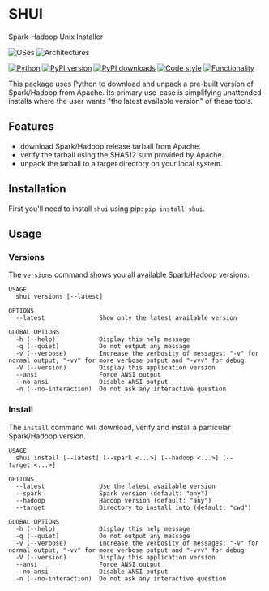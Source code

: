 # SHUI
Spark-Hadoop Unix Installer

![OSes](https://img.shields.io/badge/system-macOS%7CLinux%7CFreeBSD-green)
![Architectures](https://img.shields.io/badge/arch-i686%7Cx86__64-yellowgreen)

[![Python](https://img.shields.io/pypi/pyversions/shui.svg?logo=python&logoColor=white)](https://pypi.org/project/shui)
[![PyPI version](https://badge.fury.io/py/shui.svg)](https://badge.fury.io/py/shui)
[![PyPI downloads](https://img.shields.io/pypi/dm/shui)](https://img.shields.io/pypi/dm/shui)
[![Code style](https://github.com/jemrobinson/shui/actions/workflows/check-code-formatting.yaml/badge.svg)](https://github.com/jemrobinson/shui/actions/workflows/check-code-formatting.yaml)
[![Functionality](https://github.com/jemrobinson/shui/actions/workflows/test-functionality.yaml/badge.svg)](https://github.com/jemrobinson/shui/actions/workflows/test-functionality.yaml)

This package uses Python to download and unpack a pre-built version of Spark/Hadoop from Apache.
Its primary use-case is simplifying unattended installs where the user wants "the latest available version" of these tools.

## Features

- download Spark/Hadoop release tarball from Apache.
- verify the tarball using the SHA512 sum provided by Apache.
- unpack the tarball to a target directory on your local system.

## Installation

First you'll need to install `shui` using pip: `pip install shui`.

## Usage

### Versions
The `versions` command shows you all available Spark/Hadoop versions.

```
USAGE
  shui versions [--latest]

OPTIONS
  --latest               Show only the latest available version

GLOBAL OPTIONS
  -h (--help)            Display this help message
  -q (--quiet)           Do not output any message
  -v (--verbose)         Increase the verbosity of messages: "-v" for normal output, "-vv" for more verbose output and "-vvv" for debug
  -V (--version)         Display this application version
  --ansi                 Force ANSI output
  --no-ansi              Disable ANSI output
  -n (--no-interaction)  Do not ask any interactive question
```

### Install
The `install` command will download, verify and install a particular Spark/Hadoop version.

```
USAGE
  shui install [--latest] [--spark <...>] [--hadoop <...>] [--target <...>]

OPTIONS
  --latest               Use the latest available version
  --spark                Spark version (default: "any")
  --hadoop               Hadoop version (default: "any")
  --target               Directory to install into (default: "cwd")

GLOBAL OPTIONS
  -h (--help)            Display this help message
  -q (--quiet)           Do not output any message
  -v (--verbose)         Increase the verbosity of messages: "-v" for normal output, "-vv" for more verbose output and "-vvv" for debug
  -V (--version)         Display this application version
  --ansi                 Force ANSI output
  --no-ansi              Disable ANSI output
  -n (--no-interaction)  Do not ask any interactive question
```
